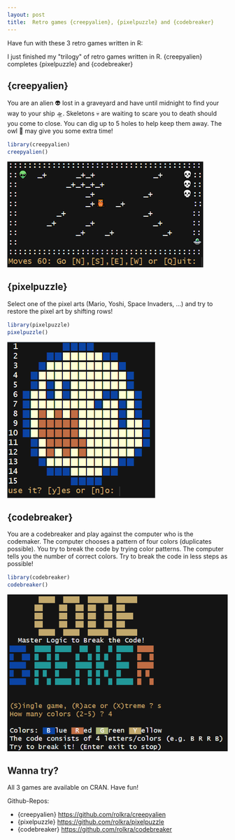 ```yaml
---
layout: post
title:  Retro games {creepyalien}, {pixelpuzzle} and {codebreaker}
---
```


Have fun with these 3 retro games written in R:

I just finished my "trilogy" of retro games written in R. {creepyalien} completes {pixelpuzzle} and {codebreaker}

## {creepyalien}

You are an alien 👽 lost in a graveyard and have until midnight to find your way to your ship 🛸. 
Skeletons 💀 are waiting to scare you to death should you come to close. You can dig up to 5 holes to help keep them away. 
The owl 🦉 may give you some extra time!

```r
library(creepyalien)
creepyalien()
```

![creepyalien-game](../images/games3-creepyalien2.png)

## {pixelpuzzle}

Select one of the pixel arts (Mario, Yoshi, Space Invaders, ...) and try to restore the pixel art by shifting rows!

```r
library(pixelpuzzle)
pixelpuzzle()
```

![pixelpuzzle](../images/games3-pixelpuzzle.png)

## {codebreaker}

You are a codebreaker and play against the computer who is the codemaker. 
The computer chooses a pattern of four colors (duplicates possible). 
You try to break the code by trying color patterns. The computer tells you the number of correct colors. 
Try to break the code in less steps as possible!

```r
library(codebreaker)
codebreaker()
```

![codebreaker](../images/games3-codebreaker.png)

## Wanna try?

All 3 games are available on CRAN. Have fun!

Github-Repos:
* {creepyalien} <https://github.com/rolkra/creepyalien>
* {pixelpuzzle} <https://github.com/rolkra/pixelpuzzle>
* {codebreaker} <https://github.com/rolkra/codebreaker>

